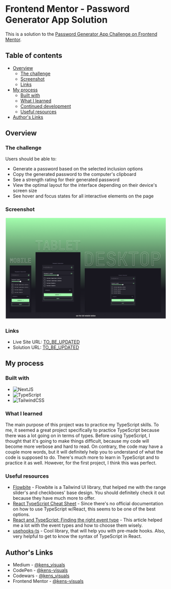 # Frontend Mentor - Password Generator App Solution

This is a solution to the [Password Generator App Challenge on Frontend Mentor](https://www.frontendmentor.io/challenges/password-generator-app-Mr8CLycqjh).

## Table of contents

- [Overview](#overview)
  - [The challenge](#the-challenge)
  - [Screenshot](#screenshot)
  - [Links](#links)
- [My process](#my-process)
  - [Built with](#built-with)
  - [What I learned](#what-i-learned)
  - [Continued development](#continued-development)
  - [Useful resources](#useful-resources)
- [Author's Links](#authors-links)

## Overview

### The challenge

Users should be able to:

- Generate a password based on the selected inclusion options
- Copy the generated password to the computer's clipboard
- See a strength rating for their generated password
- View the optimal layout for the interface depending on their device's screen size
- See hover and focus states for all interactive elements on the page

### Screenshot

![screenshot](./screenshot.png)

### Links

- Live Site URL: [TO_BE_UPDATED](TO_BE_UPDATED)
- Solution URL: [TO_BE_UPDATED](TO_BE_UPDATED)

## My process

### Built with

- ![NextJS](https://img.shields.io/badge/next.js-000000?style=for-the-badge&logo=nextdotjs&logoColor=white)
- ![TypeScript](https://img.shields.io/badge/TypeScript-007ACC?style=for-the-badge&logo=typescript&logoColor=white)
- ![TailwindCSS](https://img.shields.io/badge/Tailwind_CSS-38B2AC?style=for-the-badge&logo=tailwind-css&logoColor=white)

### What I learned

The main purpose of this project was to practice my TypeScript skills. To me, it seemed a great project specifically to practice TypeScript because there was a lot going on in terms of types. Before using TypeScript, I thought that it's going to make things difficult, because my code will become more verbose and hard to read. On contrary, the code may have a couple more words, but it will definitely help you to understand of what the code is supposed to do. There's much more to learn in TypeScript and to practice it as well. However, for the first project, I think this was perfect.

### Useful resources

- [Flowbite](https://flowbite.com/docs/forms/range/) - Flowbite is a Tailwind UI library, that helped me with the range slider's and checkboxes' base design. You should definitely check it out because they have much more to offer.
- [React TypeScript Cheat Sheet](https://react-typescript-cheatsheet.netlify.app/docs/basic/useful-hooks) - Since there's no official documentation on how to use TypeScript w/React, this seems to be one of the best options.
- [React and TypeScript: Finding the right event type](https://felixgerschau.com/react-typescript-events/) - This article helped me a lot with the event types and how to choose them wisely.
- [usehooks-ts](https://usehooks-ts.com/react-hook/use-debounce) - Cool library, that will help you with pre-made hooks. Also, very helpful to get to know the syntax of TypeScript in React.

## Author's Links

- Medium - [@kens_visuals](https://medium.com/@kens_visuals)
- CodePen - [@kens-visuals](https://codepen.io/kens-visuals)
- Codewars - [@kens_visuals](https://www.codewars.com/users/kens_visuals)
- Frontend Mentor - [@kens-visuals](https://www.frontendmentor.io/profile/kens-visuals)
